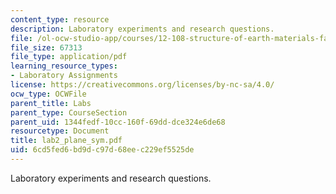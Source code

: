 ```yaml
---
content_type: resource
description: Laboratory experiments and research questions.
file: /ol-ocw-studio-app/courses/12-108-structure-of-earth-materials-fall-2004/6cd5fed6bd9dc97d68eec229ef5525de_lab2_plane_sym.pdf
file_size: 67313
file_type: application/pdf
learning_resource_types:
- Laboratory Assignments
license: https://creativecommons.org/licenses/by-nc-sa/4.0/
ocw_type: OCWFile
parent_title: Labs
parent_type: CourseSection
parent_uid: 1344fedf-10cc-160f-69dd-dce324e6de68
resourcetype: Document
title: lab2_plane_sym.pdf
uid: 6cd5fed6-bd9d-c97d-68ee-c229ef5525de
---
```

Laboratory experiments and research questions.